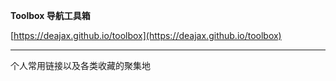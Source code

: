 **Toolbox 导航工具箱**

[https://deajax.github.io/toolbox](https://deajax.github.io/toolbox)

------

个人常用链接以及各类收藏的聚集地